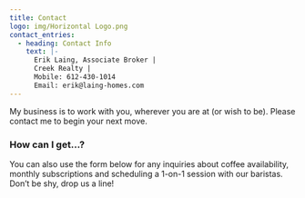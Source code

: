 ```yaml
---
title: Contact
logo: img/Horizontal Logo.png
contact_entries:
  - heading: Contact Info
    text: |-
      Erik Laing, Associate Broker |
      Creek Realty |
      Mobile: 612-430-1014
      Email: erik@laing-homes.com
---
```

My business is to work with you, wherever you are at (or wish to be). Please contact me to begin your next move.

<h3 class="f4 b lh-title mb2">How can I get…?</h3>

You can also use the form below for any inquiries about coffee availability, monthly subscriptions and scheduling a 1-on-1 session
with our baristas. Don’t be shy, drop us a line!
